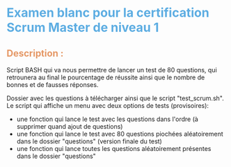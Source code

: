 # <span style="color: #5DADE2;">Examen blanc pour la certification Scrum Master de niveau 1</span>

## <span style="color: #E59866;">Description :</span>
Script BASH qui va nous permettre de lancer un test de 80 questions, qui retrounera au final le pourcentage de réussite ainsi que le nombre de bonnes et de fausses réponses.

Dossier avec les questions à télécharger ainsi que le script "test_scrum.sh".  
Le script qui affiche un menu avec deux options de tests (provisoires):
- une fonction qui lance le test avec les questions dans l'ordre (à supprimer quand ajout de questions)
- une fonction qui lance le test avec 80 questions piochées aléatoirement dans le dossier "questions" (version finale du test)
- une fonction qui lance toutes les questions aléatoirement présentes dans le dossier "questions"
